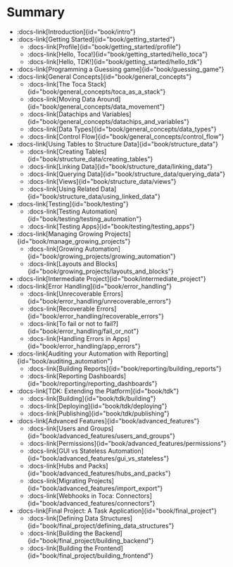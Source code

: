 # Summary


- :docs-link[Introduction]{id="book/intro"}
- :docs-link[Getting Started]{id="book/getting_started"}
  - :docs-link[Profile]{id="book/getting_started/profile"}
  - :docs-link[Hello, Toca!]{id="book/getting_started/hello_toca"}
  - :docs-link[Hello, TDK!]{id="book/getting_started/hello_tdk"}
- :docs-link[Programming a Guessing game]{id="book/guessing_game"}
- :docs-link[General Concepts]{id="book/general_concepts"}
  - :docs-link[The Toca Stack]{id="book/general_concepts/toca_as_a_stack"}
  - :docs-link[Moving Data Around]{id="book/general_concepts/data_movement"}
  - :docs-link[Datachips and Variables]{id="book/general_concepts/datachips_and_variables"}
  - :docs-link[Data Types]{id="book/general_concepts/data_types"}
  - :docs-link[Control Flow]{id="book/general_concepts/control_flow"}
- :docs-link[Using Tables to Structure Data]{id="book/structure_data"}
  - :docs-link[Creating Tables]{id="book/structure_data/creating_tables"}
  - :docs-link[Linking Data]{id="book/structure_data/linking_data"}
  - :docs-link[Querying Data]{id="book/structure_data/querying_data"}
  - :docs-link[Views]{id="book/structure_data/views"}
  - :docs-link[Using Related Data]{id="book/structure_data/using_linked_data"}
- :docs-link[Testing]{id="book/testing"}
  - :docs-link[Testing Automation]{id="book/testing/testing_automation"}
  - :docs-link[Testing Apps]{id="book/testing/testing_apps"}
- :docs-link[Managing Growing Projects]{id="book/manage_growing_projects"}
  - :docs-link[Growing Automation]{id="book/growing_projects/growing_automation"}
  - :docs-link[Layouts and Blocks]{id="book/growing_projects/layouts_and_blocks"}
- :docs-link[Intermediate Project]{id="book/intermediate_project"}
- :docs-link[Error Handling]{id="book/error_handling"}
  - :docs-link[Unrecoverable Errors]{id="book/error_handling/unrecoverable_errors"}
  - :docs-link[Recoverable Errors]{id="book/error_handling/recoverable_errors"}
  - :docs-link[To fail or not to fail?]{id="book/error_handling/fail_or_not"}
  - :docs-link[Handling Errors in Apps]{id="book/error_handling/app_errors"}
- :docs-link[Auditing your Automation with Reporting]{id="book/auditing_automation"}
  - :docs-link[Building Reports]{id="book/reporting/building_reports"}
  - :docs-link[Reporting Dashboards]{id="book/reporting/reporting_dashboards"}
- :docs-link[TDK: Extending the Platform]{id="book/tdk"}
  - :docs-link[Building]{id="book/tdk/building"}
  - :docs-link[Deploying]{id="book/tdk/deploying"}
  - :docs-link[Publishing]{id="book/tdk/publishing"}
- :docs-link[Advanced Features]{id="book/advanced_features"}
  - :docs-link[Users and Groups]{id="book/advanced_features/users_and_groups"}
  - :docs-link[Permissions]{id="book/advanced_features/permissions"}
  - :docs-link[GUI vs Stateless Automation]{id="book/advanced_features/gui_vs_stateless"}
  - :docs-link[Hubs and Packs]{id="book/advanced_features/hubs_and_packs"}
  - :docs-link[Migrating Projects]{id="book/advanced_features/import_export"}
  - :docs-link[Webhooks in Toca: Connectors]{id="book/advanced_features/connectors"}
- :docs-link[Final Project: A Task Application]{id="book/final_project"}
  - :docs-link[Defining Data Structures]{id="book/final_project/defining_data_structures"}
  - :docs-link[Building the Backend]{id="book/final_project/building_backend"}
  - :docs-link[Building the Frontend]{id="book/final_project/building_frontend"}
